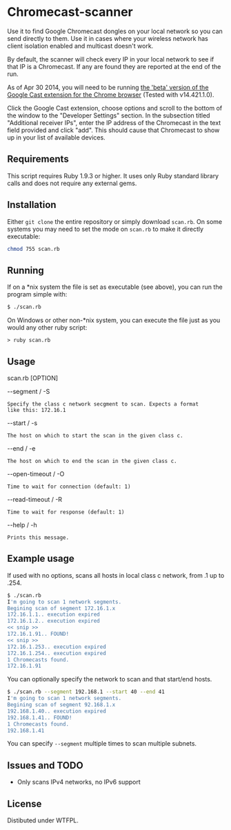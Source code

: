 # Chromecast-scanner

Use it to find Google Chromecast dongles on your local network so you can
send directly to them. Use it in cases where your wireless network has
client isolation enabled and multicast doesn't work.

By default, the scanner will check every IP in your local network to see
if that IP is a Chromecast. If any are found they are reported at the end
of the run.

As of Apr 30 2014, you will need to be running [the 'beta' version of the
Google Cast extension for the Chrome browser](https://chrome.google.com/webstore/detail/google-cast-beta/dliochdbjfkdbacpmhlcpmleaejidimm) (Tested with v14.421.1.0).

Click the Google Cast extension, choose options and scroll to the bottom
of the window to the "Developer Settings" section. In the subsection
titled "Additional receiver IPs", enter the IP address of the Chromecast
in the text field provided and click "add". This should cause that
Chromecast to show up in your list of available devices.

## Requirements

This script requires Ruby 1.9.3 or higher. It uses only Ruby standard
library calls and does not require any external gems.

## Installation

Either `git clone` the entire repository or simply download `scan.rb`.
On some systems you may need to set the mode on `scan.rb` to make it
directly executable:

```sh
chmod 755 scan.rb
```

## Running

If on a *nix system the file is set as executable (see above), you can
run the program simple with:

```sh
$ ./scan.rb
```

On Windows or other non-*nix system, you can execute the file just as
you would any other ruby script:

```
> ruby scan.rb
```

## Usage
    
scan.rb [OPTION]

  --segment / -S <class c>

    Specify the class c network secgment to scan. Expects a format
    like this: 172.16.1

  --start / -s <number>

    The host on which to start the scan in the given class c.

  --end / -e <number>

    The host on which to end the scan in the given class c.

  --open-timeout / -O <seconds>
      
    Time to wait for connection (default: 1)

  --read-timeout / -R <seconds>
    
    Time to wait for response (default: 1)

  --help / -h

    Prints this message.

## Example usage

If used with no options, scans all hosts in local class c network, from .1
up to .254.

```sh
$ ./scan.rb
I'm going to scan 1 network segments.
Begining scan of segment 172.16.1.x
172.16.1.1.. execution expired
172.16.1.2.. execution expired
<< snip >>
172.16.1.91.. FOUND!
<< snip >>
172.16.1.253.. execution expired
172.16.1.254.. execution expired
1 Chromecasts found.
172.16.1.91
```

You can optionally specify the network to scan and that start/end hosts.

```sh
$ ./scan.rb --segment 192.168.1 --start 40 --end 41
I'm going to scan 1 network segments.
Begining scan of segment 92.168.1.x
192.168.1.40.. execution expired
192.168.1.41.. FOUND!
1 Chromecasts found.
192.168.1.41
```

You can specify `--segment` multiple times to scan multiple subnets.

## Issues and TODO

* Only scans IPv4 networks, no IPv6 support

## License

Distibuted under WTFPL.
